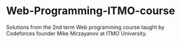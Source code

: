 # Web-Programming-ITMO-course
Solutions from the 2nd term Web programming course taught by Codeforces founder Mike Mirzayanov at ITMO University.
